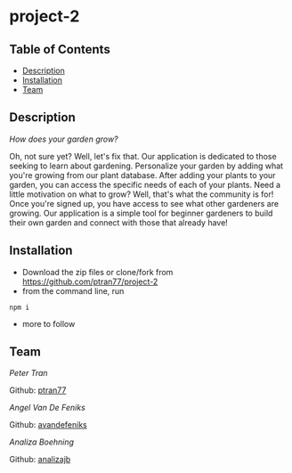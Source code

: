 # project-2

## Table of Contents

- [Description](#description)
- [Installation](#installation)
- [Team](#team)

## Description

*How does your garden grow?*

Oh, not sure yet? Well, let's fix that. Our application is dedicated to those seeking to learn about gardening. Personalize your garden by adding what you're growing from our plant database. After adding your plants to your garden, you can access the specific needs of each of your plants.
Need a little motivation on what to grow? Well, that's what the community is for! Once you're signed up, you have access to see what other gardeners are growing.
Our application is a simple tool for beginner gardeners to build their own garden and connect with those that already have! 


## Installation

- Download the zip files or clone/fork from https://github.com/ptran77/project-2
- from the command line, run 
```
npm i
```
- more to follow

## Team

*Peter Tran*

Github: [ptran77](https://github.com/ptran77)

*Angel Van De Feniks*

Github: [avandefeniks](https://github.com/avandefeniks)

*Analiza Boehning*

Github: [analizajb](https://github.com/analizajb)


